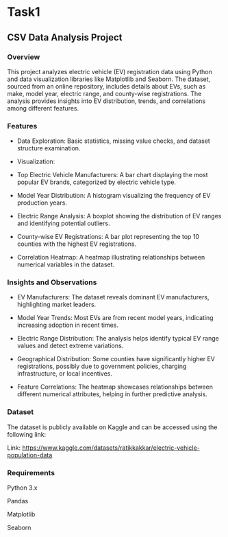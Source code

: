# Task1
## CSV Data Analysis Project

### Overview

This project analyzes electric vehicle (EV) registration data using Python and data visualization libraries like Matplotlib and Seaborn. The dataset, sourced from an online repository, includes details about EVs, such as make, model year, electric range, and county-wise registrations. The analysis provides insights into EV distribution, trends, and correlations among different features.

### Features

- Data Exploration: Basic statistics, missing value checks, and dataset structure examination.

- Visualization:

 - Top Electric Vehicle Manufacturers: A bar chart displaying the most popular EV brands, categorized by electric vehicle type.

 - Model Year Distribution: A histogram visualizing the frequency of EV production years.

 - Electric Range Analysis: A boxplot showing the distribution of EV ranges and identifying potential outliers.

 - County-wise EV Registrations: A bar plot representing the top 10 counties with the highest EV registrations.

 - Correlation Heatmap: A heatmap illustrating relationships between numerical variables in the dataset.

### Insights and Observations

- EV Manufacturers: The dataset reveals dominant EV manufacturers, highlighting market leaders.

- Model Year Trends: Most EVs are from recent model years, indicating increasing adoption in recent times.

- Electric Range Distribution: The analysis helps identify typical EV range values and detect extreme variations.

- Geographical Distribution: Some counties have significantly higher EV registrations, possibly due to government policies, charging infrastructure, or local incentives.

- Feature Correlations: The heatmap showcases relationships between different numerical attributes, helping in further predictive analysis.

### Dataset

The dataset is publicly available on Kaggle and can be accessed using the following link:

Link: https://www.kaggle.com/datasets/ratikkakkar/electric-vehicle-population-data

### Requirements

Python 3.x

Pandas

Matplotlib

Seaborn
